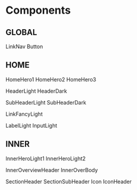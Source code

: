 # Components

## GLOBAL

LinkNav
Button

## HOME

HomeHero1
HomeHero2
HomeHero3

HeaderLight
HeaderDark

SubHeaderLight
SubHeaderDark

LinkFancyLight

LabelLight
InputLight

## INNER

InnerHeroLight1
InnerHeroLight2

InnerOverviewHeader
InnerOverBody

SectionHeader
SectionSubHeader
Icon
IconHeader
